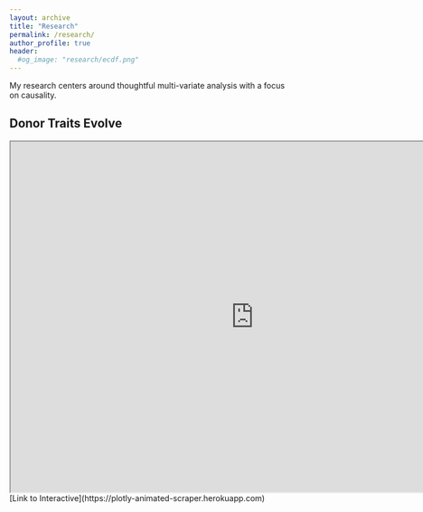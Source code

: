 ```yaml
---
layout: archive
title: "Research"
permalink: /research/
author_profile: true
header:
  #og_image: "research/ecdf.png"
---
```


My research centers around thoughtful multi-variate analysis with a focus on causality.



## Donor Traits Evolve
  <iframe src="https://plotly-animated-scraper.herokuapp.com" width="860px" height="620px"></iframe>
  [Link to Interactive](https://plotly-animated-scraper.herokuapp.com)

